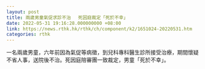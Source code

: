 ```yaml
---
layout: post
title: 兩歲男童氣促求診不治 　死因庭裁定「死於不幸」
date: 2022-05-31 19:16:28.000000000 +08:00
link: https://news.rthk.hk/rthk/ch/component/k2/1651024-20220531.htm
categories: rthk
---
```


一名兩歲男童，六年前因為氣促等病徵，到兒科專科醫生診所接受治療，期間懷疑不省人事，送院後不治。死因庭陪審團一致裁定，男童「死於不幸」。
